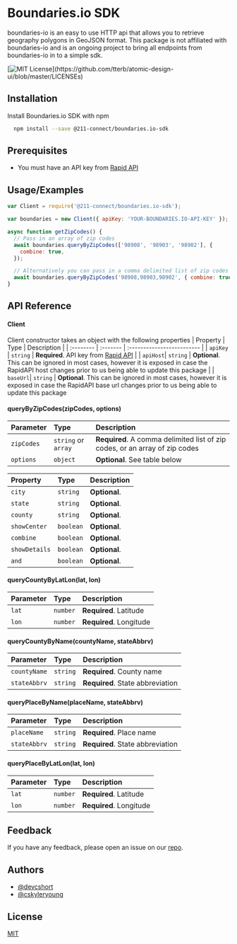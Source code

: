 # Boundaries.io SDK

boundaries-io is an easy to use HTTP api that allows you to retrieve geography polygons in GeoJSON format. This package is not affiliated with boundaries-io and is an ongoing project to bring all endpoints from boundaries-io in to a simple sdk.

[![MIT License](https://img.shields.io/apm/l/atomic-design-ui.svg?)](https://github.com/tterb/atomic-design-ui/blob/master/LICENSEs)

## Installation

Install Boundaries.io SDK with npm

```bash
  npm install --save @211-connect/boundaries.io-sdk
```

## Prerequisites

- You must have an API key from [Rapid API](https://rapidapi.com/VanitySoft/api/boundaries-io-1)

## Usage/Examples

```javascript
var Client = require('@211-connect/boundaries.io-sdk');

var boundaries = new Client({ apiKey: 'YOUR-BOUNDARIES.IO-API-KEY' });

async function getZipCodes() {
  // Pass in an array of zip codes
  await boundaries.queryByZipCodes(['98908', '98903', '98902'], {
    combine: true,
  });

  // Alternatively you can pass in a comma delimited list of zip codes
  await boundaries.queryByZipCodes('98908,98903,98902', { combine: true });
}
```

## API Reference

#### Client

Client constructor takes an object with the following properties
| Property | Type | Description |
| :-------- | :------- | :------------------------- |
| `apiKey` | `string` | **Required**. API key from [Rapid API](https://rapidapi.com/VanitySoft/api/boundaries-io-1) |
| `apiHost`| `string` | **Optional**. This can be ignored in most cases, however it is exposed in case the RapidAPI host changes prior to us being able to update this package |
| `baseUrl`| `string` | **Optional**. This can be ignored in most cases, however it is exposed in case the RapidAPI base url changes prior to us being able to update this package

#### queryByZipCodes(zipCodes, options)

| Parameter  | Type                | Description                                                                 |
| :--------- | :------------------ | :-------------------------------------------------------------------------- |
| `zipCodes` | `string` or `array` | **Required**. A comma delimited list of zip codes, or an array of zip codes |
| `options`  | `object`            | **Optional**. See table below                                               |

| Property      | Type      | Description   |
| :------------ | :-------- | :------------ |
| `city`        | `string`  | **Optional**. |
| `state`       | `string`  | **Optional**. |
| `county`      | `string`  | **Optional**. |
| `showCenter`  | `boolean` | **Optional**. |
| `combine`     | `boolean` | **Optional**. |
| `showDetails` | `boolean` | **Optional**. |
| `and`         | `boolean` | **Optional**. |

#### queryCountyByLatLon(lat, lon)

| Parameter | Type     | Description             |
| :-------- | :------- | :---------------------- |
| `lat`     | `number` | **Required**. Latitude  |
| `lon`     | `number` | **Required**. Longitude |

#### queryCountyByName(countyName, stateAbbrv)

| Parameter    | Type     | Description                      |
| :----------- | :------- | :------------------------------- |
| `countyName` | `string` | **Required**. County name        |
| `stateAbbrv` | `string` | **Required**. State abbreviation |

#### queryPlaceByName(placeName, stateAbbrv)

| Parameter    | Type     | Description                      |
| :----------- | :------- | :------------------------------- |
| `placeName`  | `string` | **Required**. Place name         |
| `stateAbbrv` | `string` | **Required**. State abbreviation |

#### queryPlaceByLatLon(lat, lon)

| Parameter | Type     | Description             |
| :-------- | :------- | :---------------------- |
| `lat`     | `number` | **Required**. Latitude  |
| `lon`     | `number` | **Required**. Longitude |

## Feedback

If you have any feedback, please open an issue on our [repo](https://github.com/211-Connect/boundaries.io-sdk/issues).

## Authors

- [@devcshort](https://github.com/devcshort)
- [@cskyleryoung](https://github.com/cskyleryoung)

## License

[MIT](https://choosealicense.com/licenses/mit/)
